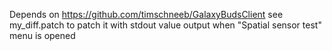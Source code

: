 Depends on https://github.com/timschneeb/GalaxyBudsClient
see my_diff.patch to patch it with stdout value output when "Spatial sensor test" menu is opened
